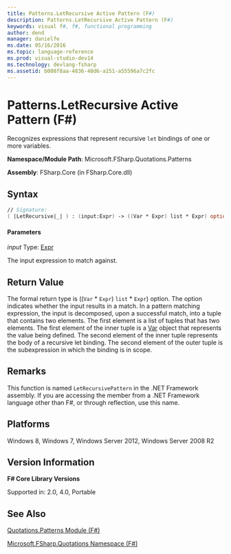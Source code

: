 ```yaml
---
title: Patterns.LetRecursive Active Pattern (F#)
description: Patterns.LetRecursive Active Pattern (F#)
keywords: visual f#, f#, functional programming
author: dend
manager: danielfe
ms.date: 05/16/2016
ms.topic: language-reference
ms.prod: visual-studio-dev14
ms.technology: devlang-fsharp
ms.assetid: b008f8aa-4836-40d6-a151-a55596a7c2fc
---
```


# Patterns.LetRecursive Active Pattern (F#)

Recognizes expressions that represent recursive `let` bindings of one or more variables.

**Namespace/Module Path**: Microsoft.FSharp.Quotations.Patterns

**Assembly**: FSharp.Core (in FSharp.Core.dll)


## Syntax

```fsharp
// Signature:
( |LetRecursive|_| ) : (input:Expr) -> ((Var * Expr) list * Expr) option
```

#### Parameters
*input*
Type: [Expr](https://msdn.microsoft.com/library/ed6a2caf-69d4-45c2-ab97-e9b3be9bce65)


The input expression to match against.

## Return Value

The formal return type is ((`Var` &#42; `Expr`) `list` &#42; `Expr`) option. The option indicates whether the input results in a match. In a pattern matching expression, the input is decomposed, upon a successful match, into a tuple that contains two elements. The first element is a list of tuples that has two elements. The first element of the inner tuple is a [Var](https://msdn.microsoft.com/library/2b1237f9-d897-4bcf-872a-4a297db3f7b5) object that represents the value being defined. The second element of the inner tuple represents the body of a recursive let binding. The second element of the outer tuple is the subexpression in which the binding is in scope.

## Remarks
This function is named `LetRecursivePattern` in the .NET Framework assembly. If you are accessing the member from a .NET Framework language other than F#, or through reflection, use this name.


## Platforms
Windows 8, Windows 7, Windows Server 2012, Windows Server 2008 R2


## Version Information
**F# Core Library Versions**

Supported in: 2.0, 4.0, Portable

## See Also
[Quotations.Patterns Module &#40;F&#35;&#41;](Quotations.Patterns-Module-%5BFSharp%5D.md)

[Microsoft.FSharp.Quotations Namespace &#40;F&#35;&#41;](Microsoft.FSharp.Quotations-Namespace-%5BFSharp%5D.md)

